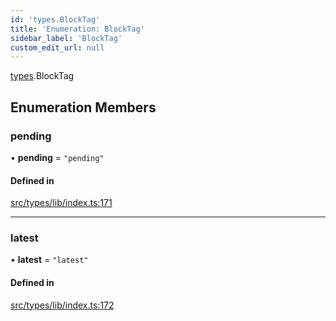 ```yaml
---
id: 'types.BlockTag'
title: 'Enumeration: BlockTag'
sidebar_label: 'BlockTag'
custom_edit_url: null
---
```


[types](../namespaces/types.md).BlockTag

## Enumeration Members

### pending

• **pending** = `"pending"`

#### Defined in

[src/types/lib/index.ts:171](https://github.com/starknet-io/starknet.js/blob/v5.19.5/src/types/lib/index.ts#L171)

---

### latest

• **latest** = `"latest"`

#### Defined in

[src/types/lib/index.ts:172](https://github.com/starknet-io/starknet.js/blob/v5.19.5/src/types/lib/index.ts#L172)
